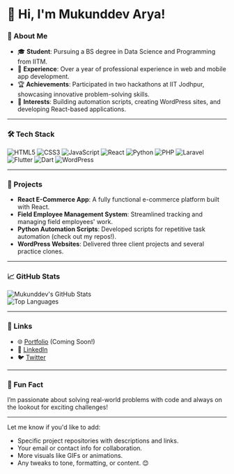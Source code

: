 # 👋 Hi, I'm Mukunddev Arya!

### 🚀 About Me
- 🎓 **Student**: Pursuing a BS degree in Data Science and Programming from IITM.  
- 💼 **Experience**: Over a year of professional experience in web and mobile app development.  
- 🏆 **Achievements**: Participated in two hackathons at IIT Jodhpur, showcasing innovative problem-solving skills.  
- 🌟 **Interests**: Building automation scripts, creating WordPress sites, and developing React-based applications.  

---

### 🛠️ Tech Stack  
![HTML5](https://img.shields.io/badge/HTML5-E34F26?style=flat&logo=html5&logoColor=white)
![CSS3](https://img.shields.io/badge/CSS3-1572B6?style=flat&logo=css3&logoColor=white)
![JavaScript](https://img.shields.io/badge/JavaScript-F7DF1E?style=flat&logo=javascript&logoColor=black)
![React](https://img.shields.io/badge/React-61DAFB?style=flat&logo=react&logoColor=black)
![Python](https://img.shields.io/badge/Python-3776AB?style=flat&logo=python&logoColor=white)
![PHP](https://img.shields.io/badge/PHP-777BB4?style=flat&logo=php&logoColor=white)
![Laravel](https://img.shields.io/badge/Laravel-FF2D20?style=flat&logo=laravel&logoColor=white)
![Flutter](https://img.shields.io/badge/Flutter-02569B?style=flat&logo=flutter&logoColor=white)
![Dart](https://img.shields.io/badge/Dart-0175C2?style=flat&logo=dart&logoColor=white)
![WordPress](https://img.shields.io/badge/WordPress-21759B?style=flat&logo=wordpress&logoColor=white)

---

### 💼 Projects
- **React E-Commerce App**: A fully functional e-commerce platform built with React.  
- **Field Employee Management System**: Streamlined tracking and managing field employees' work.  
- **Python Automation Scripts**: Developed scripts for repetitive task automation (check out my repos!).  
- **WordPress Websites**: Delivered three client projects and several practice clones.  

---

### 📈 GitHub Stats  
![Mukunddev's GitHub Stats](https://github-readme-stats.vercel.app/api?username=mukundDev2004&show_icons=true&theme=radical)  
![Top Languages](https://github-readme-stats.vercel.app/api/top-langs/?username=mukundDev2004&layout=compact&theme=radical)  

---

### 🔗 Links  
- 🌐 [Portfolio](https://yourportfolio.com) (Coming Soon!)  
- 💼 [LinkedIn](https://www.linkedin.com/in/yourprofile)  
- 🐦 [Twitter](https://twitter.com/yourprofile)  

---

### 🤔 Fun Fact  
I’m passionate about solving real-world problems with code and always on the lookout for exciting challenges!  

---

Let me know if you'd like to add:  
- Specific project repositories with descriptions and links.  
- Your email or contact info for collaboration.  
- More visuals like GIFs or animations.  
- Any tweaks to tone, formatting, or content. 😊
